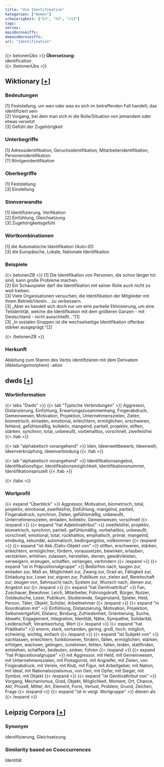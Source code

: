 ```yaml
---
title: "die Identifikation"
kategorien: ["Nomen"]
schwierigkeit: ["k3", "h3", "r13"]
tags:
series:
mainDornseiffs:
domainDornseiffs:
url: "Identifikation"
---
```


{{< betonenÜbs >}}
**Übersetzung:**  
identification  
{{< /betonenÜbs >}}

## Wiktionary [[+](https://de.wiktionary.org/wiki/Identifikation)]

### Bedeutungen
[1] Feststellung, um wen oder was es sich im betreffenden Fall handelt; das identifiziert sein  
[2] Vorgang, bei dem man sich in die Rolle/Situation von jemandem oder etwas versetzt  
[3] Gefühl der Zugehörigkeit  

### Unterbegriffe
[1] Adressidentifikation, Geruchsidentifikation, Mitarbeiteridentifikation, Personenidentifikation  
[?] Röntgenidentifikation  

### Oberbegriffe
[1] Feststellung  
[3] Einstellung  

### Sinnverwandte
[1] Identifizierung, Verifikation  
[2] Einfühlung, Gleichsetzung  
[3] Zugehörigkeitsgefühl  

### Wortkombinationen
[1] die Automatische Identifikation (Auto-ID)  
[3] die Europäische, Lokale, Nationale Identifikation  

### Beispiele
{{< betonenZB >}}
[1] Die Identifikation von Personen, die schon länger tot sind, kann große Probleme machen.  
[2] Ein Schauspieler darf die Identifikation mit seiner Rolle auch nicht zu weit treiben.  
[3] Viele Organisationen versuchen, die Identifikation der Mitglieder mit ihrem Betrieb/Verein… zu verbessern.  
[3] „Aber es handelt sich doch nur um eine partielle Ethnisierung, um eine Teilidentität, welche die Identifikation mit dem größeren Ganzen - mit Deutschland - nicht ausschließt…“[1]  
[3] „In sozialen Gruppen ist die wechselseitige Identifikation offenbar stärker ausgeprägt.“[2]  

{{< /betonenZB >}}
### Herkunft
Ableitung zum Stamm des Verbs identifizieren mit dem Derivatem (Ableitungsmorphem) -ation  



## dwds [[+](https://www.dwds.de/wb/Identifikation)]

### Wortinformation
{{< tabs "Dwds" >}}
{{< tab "Typische Verbindungen" >}}
Aggressor, Distanzierung, Einfühlung, Erwartungszusammenhang, Fingerabdruck, Gemeinwesen, Motivation, Projektion, Unternehmenszielen, Zielen, biometrisch, einladen, emotional, erleichtern, ermöglichen, erschweren, fehlend, gefühlsmäßig, kollektiv, mangelnd, partiell, projektiv, stiften, stärken, synchron, total, unbewußt, vorbehaltlos, vorschnell, zweifelsfrei
{{< /tab >}}

{{< tab "alphabetisch vorangehend" >}}
Iden, Ideenwettbewerb, Ideenwelt, Ideenverknüpfung, Ideenverbindung
{{< /tab >}}

{{< tab "alphabetisch vorangehend" >}}
Identifikationsangebot, Identifikationsfigur, Identifikationsmöglichkeit, Identifikationsnummer, Identifikationsprozeß
{{< /tab >}}

{{< /tabs >}}

### Wortprofil
{{< expand "Überblick" >}} Aggressor, Motivation, biometrisch, total, projektiv, emotional, zweifelsfrei, Einfühlung, mangelnd, partiell, Fingerabdruck, synchron, Zielen, gefühlsmäßig, unbewußt, Unternehmenszielen, einladen, kollektiv, Gemeinwesen, vorschnell {{< /expand >}}
{{< expand "hat Adjektivattribut" >}} zweifelsfrei, projektiv, biometrisch, synchron, partiell, gefühlsmäßig, vorbehaltlos, unbewußt, vorschnell, emotional, total, rückhaltlos, emphatisch, primär, mangelnd, eindeutig, sekundär, automatisch, bedingungslos, vollkommen {{< /expand >}}
{{< expand "ist Akk./Dativ-Objekt von" >}} stiften, erschweren, stärken, erleichtern, ermöglichen, fördern, voraussetzen, bewirken, erlauben, verstärken, erhöhen, zulassen, herstellen, dienen, gewährleisten, verweigern, erzeugen, schaffen, verlangen, verhindern {{< /expand >}}
{{< expand "ist in Präpositionalgruppe" >}} Bedürfnis nach, taugen zur, einladen zur, Maß an, Möglichkeit zur, Zwang zur, Grad an, Fähigkeit zur, Einladung zur, Leser zur, eignen zur, Publikum zur, zielen auf, Bereitschaft zur, zeugen von, Sehnsucht nach, System zur, Wunsch nach, dienen zur, Angebot zur {{< /expand >}}
{{< expand "hat Genitivattribut" >}} Fan, Zuschauer, Bewohner, Leich, Mitarbeiter, Führungskraft, Bürger, Nutzer, Ostdeutsche, Leser, Publikum, Studierende, Gegenstand, Spieler, Held, Person, Täter, Objekt, Schüler, Arbeitnehmer {{< /expand >}}
{{< expand "in Koordination mit" >}} Einfühlung, Distanzierung, Motivation, Projektion, Selbstwertgefühl, Distanz, Bindung, Zufriedenheit, Orientierung, Suche, Abwehr, Engagement, Integration, Identität, Nähe, Sympathie, Solidarität, Leidenschaft, Verantwortung, Wert {{< /expand >}}
{{< expand "hat Prädikativ" >}} enorm, stark, vorhanden, gering, groß, hoch, möglich, schwierig, wichtig, einfach {{< /expand >}}
{{< expand "ist Subjekt von" >}} nachlassen, erleichtern, funktionieren, fördern, fällen, ermöglichen, stärken, erfolgen, wachsen, gelingen, zunehmen, fehlen, fallen, leiden, stattfinden, entstehen, schaffen, bedeuten, sinken, führen {{< /expand >}}
{{< expand "hat Präpositionalgruppe" >}} mit Aggressor, mit Held, mit Gemeinwesen, mit Unternehmenszielen, mit Protagonist, mit Angreifer, mit Zielen, von Fingerabdruck, mit Verein, mit Klub, mit Figur, mit Arbeitgeber, mit Nation, mit Ideal, mit Nationalsozialismus, von Gen, mit Opfer, mit Sieger, mit Symbol, mit Objekt {{< /expand >}}
{{< expand "ist Genitivattribut von" >}} Vorgang, Mechanismus, Grad, Objekt, Möglichkeit, Moment, Ort, Chance, Akt, Prozeß, Mittel, Art, Element, Form, Verlust, Problem, Grund, Zeichen, Frage {{< /expand >}}
{{< expand "ist in vergl. Wortgruppe" >}} dienen als {{< /expand >}}

## Leipzig Corpora [[+](https://corpora.uni-leipzig.de/en/res?word=Identifikation&corpusId=deu_newscrawl-public_2018)]


### Synonym
Identifizierung, Gleichsetzung


### Similarity based on Cooccurrences
Identität

